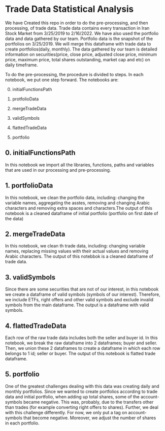 # Trade Data Statistical Analysis

We have Created this repo in order to do the pre-processing, and then processing, of trade data. Trade data contains every transaction in Iran Stock Market from 3/25/2019 to 2/16/2022. We have also used the portfolio data and data gathered by our team. Portfolio data is the snapshot of the portfolios on 3/25/2019. We will merge this dataframe with trade data to create portfolios(daily, monthly). The data gathered by our team is detailed information on securities(price, close price, adjusted close price, minimum price, maximum price, total shares outstanding, market cap and etc) on daily timeframe. 

To do the pre-processing, the procedure is divided to steps. In each notebook, we put one step forward. The notebooks are:

0. initialFunctionsPath

1. protfolioData

2. mergeTradeData

3. validSymbols

4. flattedTradeData

5. portfolio


## 0. initialFunctionsPath

In this notebook we import all the libraries, functions, paths and variables that are used in our processing and pre-processing.


## 1. portfolioData

In this notebook, we clean the portfolio data, including: changing the variable names, aggregating the asstes, removing and changing Arabic characters and removing extra spaces and characters.‌The output of this notebook is a cleaned dataframe of initial portfolio (portfolio on first date of the data)


## 2. mergeTradeData

In this notebook, we clean th trade data, including: changing variable names, replacing missing values with their actual values and removing Arabic characters. The output of this notebbok is a cleaned dataframe of trade data.

## 3. validSymbols

Since there are some securities that are not of our interest, in this notebook we create a dataframe of valid symbols (symbols of our interest). Therefore, we include ETFs, right offers and other valid symbols and exclude invalid symbols from the main dataframe. The output is a dataframe with valid symbols.


## 4. flattedTradeData

Each row of the raw trade data includes both the seller and buyer id. In this notebook, we break the raw dataframe into 2 dataframes; buyer and seller. Then, we union these 2 dataframes to create a dataframe in which each row belongs to 1 id; seller or buyer. The output of this notebook is flatted trade dataframe.

## 5. portfolio

One of the greatest challenges dealing with this data was creating daily and monthly portfolios. Since we wanted to create portfolios according to trade data and
initial portfolio, when adding up total shares, some of the account-symbols became negative. This was, probably, due to the transfers other than trades (for example 
converting right offers to shares). Further, we deal with this challenge differently. For now, we only put a tag on account-symbols that become negative. 
Moreover, we adjust the number of shares in each portfolio.
